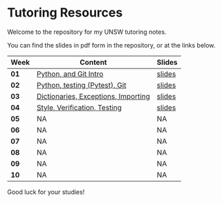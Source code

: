 # Tutoring Resources

Welcome to the repository for my UNSW tutoring notes.

You can find the slides in pdf form in the repository, or at the links below.

| Week   | Content                                     | Slides                                                                                                         |
| ------ | ------------------------------------------- | -------------------------------------------------------------------------------------------------------------- |
| **01** | [Python, and Git Intro](wk01)               | [slides](https://docs.google.com/presentation/d/1jw1KfdJAua0rg0Fa7uegUx1xt28bUIllcwtvlZyGAzo/edit?usp=sharing) |
| **02** | [Python, testing (Pytest), Git](wk02)       | [slides](https://docs.google.com/presentation/d/1KJcXnZjpNEVL6oYkvqAg9JRjZhBiVuT7mrVDlwhqYOI/edit?usp=sharing) |
| **03** | [Dictionaries, Exceptions, Importing](wk03) | [slides](https://docs.google.com/presentation/d/1zJ9dJiWF3DpzexM_SkhCHeUyGPpnXjlVRZd9z7LdonU/edit?usp=sharing) |
| **04** | [Style, Verification, Testing](wk04)        | [slides](https://docs.google.com/presentation/d/109GECZEdatXroRHT9QMB5OsXUAtyTAWPIPh1l4nM1FE/edit?usp=sharing) |
| **05** | NA                                          | NA                                                                                                             |
| **06** | NA                                          | NA                                                                                                             |
| **07** | NA                                          | NA                                                                                                             |
| **08** | NA                                          | NA                                                                                                             |
| **09** | NA                                          | NA                                                                                                             |
| **10** | NA                                          | NA                                                                                                             |

Good luck for your studies!

